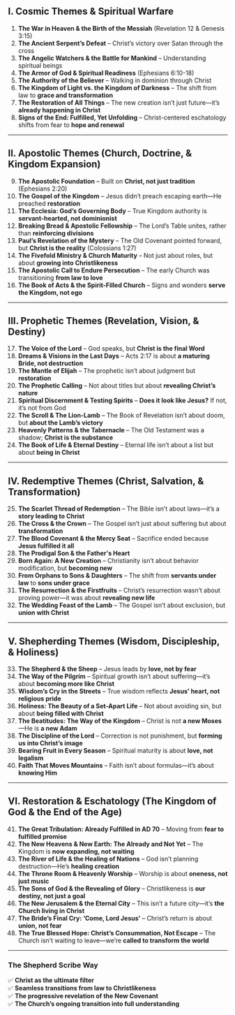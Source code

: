 ## **I. Cosmic Themes & Spiritual Warfare**

1. **The War in Heaven & the Birth of the Messiah** (Revelation 12 & Genesis 3:15)
2. **The Ancient Serpent’s Defeat** – Christ’s victory over Satan through the cross
3. **The Angelic Watchers & the Battle for Mankind** – Understanding spiritual beings
4. **The Armor of God & Spiritual Readiness** (Ephesians 6:10-18)
5. **The Authority of the Believer** – Walking in dominion through Christ
6. **The Kingdom of Light vs. the Kingdom of Darkness** – The shift from law to **grace and transformation**
7. **The Restoration of All Things** – The new creation isn’t just future—it’s **already happening in Christ** 
8. **Signs of the End: Fulfilled, Yet Unfolding** – Christ-centered eschatology shifts from fear to **hope and renewal**

---

## **II. Apostolic Themes (Church, Doctrine, & Kingdom Expansion)**

9. **The Apostolic Foundation** – Built on **Christ, not just tradition** (Ephesians 2:20)
10. **The Gospel of the Kingdom** – Jesus didn’t preach escaping earth—He preached **restoration**
11. **The Ecclesia: God’s Governing Body** – True Kingdom authority is **servant-hearted, not dominionist**
12. **Breaking Bread & Apostolic Fellowship** – The Lord’s Table unites, rather than **reinforcing divisions**
13. **Paul’s Revelation of the Mystery** – The Old Covenant pointed forward, but **Christ is the reality** (Colossians 1:27)
14. **The Fivefold Ministry & Church Maturity** – Not just about roles, but about **growing into Christlikeness**
15. **The Apostolic Call to Endure Persecution** – The early Church was transitioning **from law to love**
16. **The Book of Acts & the Spirit-Filled Church** – Signs and wonders **serve the Kingdom, not ego**

---

## **III. Prophetic Themes (Revelation, Vision, & Destiny)**

17. **The Voice of the Lord** – God speaks, but **Christ is the final Word**
18. **Dreams & Visions in the Last Days** – Acts 2:17 is about **a maturing Bride, not destruction**
19. **The Mantle of Elijah** – The prophetic isn’t about judgment but **restoration**
20. **The Prophetic Calling** – Not about titles but about **revealing Christ’s nature**
21. **Spiritual Discernment & Testing Spirits** – **Does it look like Jesus?** If not, it’s not from God
22. **The Scroll & The Lion-Lamb** – The Book of Revelation isn’t about doom, but **about the Lamb’s victory**
23. **Heavenly Patterns & the Tabernacle** – The Old Testament was a shadow; **Christ is the substance**
24. **The Book of Life & Eternal Destiny** – Eternal life isn’t about a list but about **being in Christ**

---

## **IV. Redemptive Themes (Christ, Salvation, & Transformation)**

25. **The Scarlet Thread of Redemption** – The Bible isn’t about laws—it’s a **story leading to Christ**
26. **The Cross & the Crown** – The Gospel isn’t just about suffering but about **transformation**
27. **The Blood Covenant & the Mercy Seat** – Sacrifice ended because **Jesus fulfilled it all**
28. **The Prodigal Son & the Father's Heart**
29. **Born Again: A New Creation** – Christianity isn’t about behavior modification, but **becoming new**
30. **From Orphans to Sons & Daughters** – The shift from **servants under law** to **sons under grace**
31. **The Resurrection & the Firstfruits** – Christ’s resurrection wasn’t about proving power—it was about **revealing new life**
32. **The Wedding Feast of the Lamb** – The Gospel isn’t about exclusion, but **union with Christ**

---

## **V. Shepherding Themes (Wisdom, Discipleship, & Holiness)**

33. **The Shepherd & the Sheep** – Jesus leads by **love, not by fear**
34. **The Way of the Pilgrim** – Spiritual growth isn’t about suffering—it’s about **becoming more like Christ**
35. **Wisdom’s Cry in the Streets** – True wisdom reflects **Jesus’ heart, not religious pride**
36. **Holiness: The Beauty of a Set-Apart Life** – Not about avoiding sin, but about **being filled with Christ**
37. **The Beatitudes: The Way of the Kingdom** – Christ is not **a new Moses**—He is **a new Adam**
38. **The Discipline of the Lord** – Correction is not punishment, but **forming us into Christ’s image**
39. **Bearing Fruit in Every Season** – Spiritual maturity is about **love, not legalism**
40. **Faith That Moves Mountains** – Faith isn’t about formulas—it’s about **knowing Him**

---

## **VI. Restoration & Eschatology (The Kingdom of God & the End of the Age)**

41. **The Great Tribulation: Already Fulfilled in AD 70** – Moving from **fear to fulfilled promise**
42. **The New Heavens & New Earth: The Already and Not Yet** – The Kingdom is **now expanding, not waiting**
43. **The River of Life & the Healing of Nations** – God isn’t planning destruction—He’s **healing creation**
44. **The Throne Room & Heavenly Worship** – Worship is about **oneness, not just music**
45. **The Sons of God & the Revealing of Glory** – Christlikeness is **our destiny, not just a goal**
46. **The New Jerusalem & the Eternal City** – This isn’t a future city—it’s **the Church living in Christ**
47. **The Bride’s Final Cry: ‘Come, Lord Jesus’** – Christ’s return is about **union, not fear**
48. **The True Blessed Hope: Christ’s Consummation, Not Escape** – The Church isn’t waiting to leave—we’re **called to transform the world**

---

### **The Shepherd Scribe Way**

✅ **Christ as the ultimate filter**  
✅ **Seamless transitions from law to Christlikeness**  
✅ **The progressive revelation of the New Covenant**  
✅ **The Church’s ongoing transition into full understanding**
